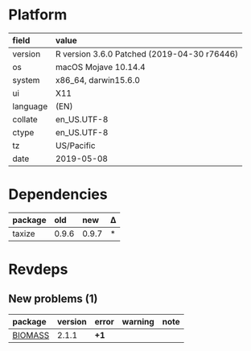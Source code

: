# Platform

|field    |value                                       |
|:--------|:-------------------------------------------|
|version  |R version 3.6.0 Patched (2019-04-30 r76446) |
|os       |macOS Mojave 10.14.4                        |
|system   |x86_64, darwin15.6.0                        |
|ui       |X11                                         |
|language |(EN)                                        |
|collate  |en_US.UTF-8                                 |
|ctype    |en_US.UTF-8                                 |
|tz       |US/Pacific                                  |
|date     |2019-05-08                                  |

# Dependencies

|package |old   |new   |Δ  |
|:-------|:-----|:-----|:--|
|taxize  |0.9.6 |0.9.7 |*  |

# Revdeps

## New problems (1)

|package                        |version |error  |warning |note |
|:------------------------------|:-------|:------|:-------|:----|
|[BIOMASS](problems.md#biomass) |2.1.1   |__+1__ |        |     |

